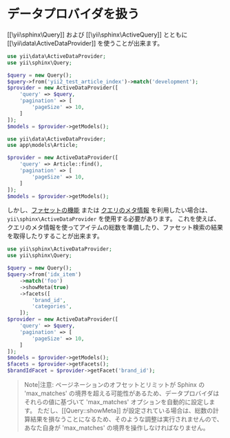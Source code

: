 データプロバイダを扱う
======================

[[\yii\sphinx\Query]] および [[\yii\sphinx\ActiveQuery]] とともに [[\yii\data\ActiveDataProvider]] を使うことが出来ます。

```php
use yii\data\ActiveDataProvider;
use yii\sphinx\Query;

$query = new Query();
$query->from('yii2_test_article_index')->match('development');
$provider = new ActiveDataProvider([
    'query' => $query,
    'pagination' => [
        'pageSize' => 10,
    ]
]);
$models = $provider->getModels();
```

```php
use yii\data\ActiveDataProvider;
use app\models\Article;

$provider = new ActiveDataProvider([
    'query' => Article::find(),
    'pagination' => [
        'pageSize' => 10,
    ]
]);
$models = $provider->getModels();
```

しかし、[ファセットの機能](usage-facets.md) または [クエリのメタ情報](usage-meta.md) を利用したい場合は、`yii\sphinx\ActiveDataProvider` を使用する必要があります。
これを使えば、クエリのメタ情報を使ってアイテムの総数を準備したり、ファセット検索の結果を取得したりすることが出来ます。

```php
use yii\sphinx\ActiveDataProvider;
use yii\sphinx\Query;

$query = new Query();
$query->from('idx_item')
    ->match('foo')
    ->showMeta(true)
    ->facets([
        'brand_id',
        'categories',
    ]);
$provider = new ActiveDataProvider([
    'query' => $query,
    'pagination' => [
        'pageSize' => 10,
    ]
]);
$models = $provider->getModels();
$facets = $provider->getFacets();
$brandIdFacet = $provider->getFacet('brand_id');
```
> Note|注意: ページネーションのオフセットとリミットが Sphinx の 'max_matches' の境界を超える可能性があるため、データプロバイダはそれらの値に基づいて 'max_matches' オプションを自動的に設定します。
ただし、[[Query::showMeta]] が設定されている場合は、総数の計算結果を損なうことになるため、そのような調整は実行されませんので、あなた自身が 'max_matches' の境界を操作しなければなりません。
